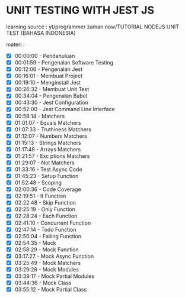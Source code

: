 # UNIT TESTING WITH JEST JS

learning source : yt/programmer zaman now/TUTORIAL NODEJS UNIT TEST (BAHASA INDONESIA)

materi :

- [x] 00:00:00 - Pendahuluan
- [x] 00:01:59 - Pengenalan Software Testing
- [x] 00:12:06 - Pengenalan Jest
- [x] 00:16:01 - Membuat Project
- [x] 00:19:10 - Menginstall Jest
- [x] 00:26:32 - Membuat Unit Test
- [x] 00:34:04 - Pengenalan Babel
- [x] 00:43:30 - Jest Configuration
- [x] 00:52:00 - Jest Command Line Interface
- [x] 00:58:14 - Matchers
- [x] 01:01:07 - Equals Matchers
- [x] 01:07:33 - Truthiness Matchers
- [x] 01:12:07 - Numbers Matchers
- [x] 01:15:13 - Strings Matchers
- [x] 01:17:48 - Arrays Matchers
- [x] 01:21:57 - Exc ptions Matchers
- [x] 01:29:07 - Not Matchers
- [x] 01:33:16 - Test Async Code
- [x] 01:45:23 - Setup Function
- [x] 01:52:48 - Scoping
- [x] 02:00:36 - Code Coverage
- [x] 02:19:51 - It Function
- [x] 02:22:48 - Skip Function
- [x] 02:25:19 - Only Function
- [x] 02:28:24 - Each Function
- [x] 02:41:10 - Concurrent Function
- [x] 02:47:14 - Todo Function
- [x] 02:50:04 - Failing Function
- [x] 02:54:35 - Mock
- [x] 02:58:29 - Mock Function
- [x] 03:17:27 - Mock Async Function
- [x] 03:25:49 - Mock Matchers
- [x] 03:29:28 - Mock Modules
- [x] 03:39:17 - Mock Partial Modules
- [x] 03:44:36 - Mock Class
- [x] 03:55:12 - Mock Partial Class
